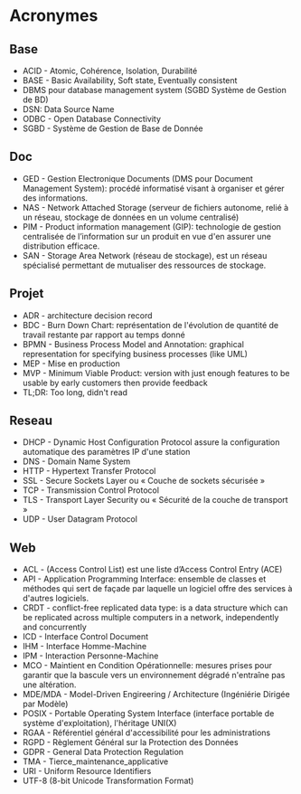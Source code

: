 # Acronymes

Base
---
+ ACID - Atomic, Cohérence, Isolation, Durabilité
+ BASE - Basic Availability, Soft state, Eventually consistent
+ DBMS pour database management system (SGBD Système de Gestion de BD)
+ DSN: Data Source Name
+ ODBC - Open Database Connectivity
+ SGBD - Système de Gestion de Base de Donnée

Doc
---
+ GED - Gestion Electronique Documents (DMS pour Document Management System): procédé informatisé visant à organiser et gérer des informations.
+ NAS - Network Attached Storage (serveur de fichiers autonome, relié à un réseau, stockage de données en un volume centralisé)
+ PIM - Product information management (GIP): technologie de gestion centralisée de l’information sur un produit en vue d'en assurer une distribution efficace.
+ SAN - Storage Area Network (réseau de stockage), est un réseau spécialisé permettant de mutualiser des ressources de stockage.

Projet
---
+ ADR - architecture decision record
+ BDC - Burn Down Chart: représentation de l'évolution de quantité de travail restante par rapport au temps donné
+ BPMN - Business Process Model and Annotation: graphical representation for specifying business processes (like UML)
+ MEP - Mise en production
+ MVP - Minimum Viable Product: version with just enough features to be usable by early customers then provide feedback
+ TL;DR: Too long, didn't read

Reseau
---
+ DHCP - Dynamic Host Configuration Protocol assure la configuration automatique des paramètres IP d'une station
+ DNS - Domain Name System
+ HTTP - Hypertext Transfer Protocol
+ SSL - Secure Sockets Layer ou « Couche de sockets sécurisée »
+ TCP - Transmission Control Protocol
+ TLS - Transport Layer Security  ou « Sécurité de la couche de transport »
+ UDP - User Datagram Protocol

Web
---
+ ACL - (Access Control List) est une liste d’Access Control Entry (ACE)
+ API - Application Programming Interface: ensemble de classes et méthodes qui sert de façade par laquelle un logiciel offre des services à d'autres logiciels.
+ CRDT - conflict-free replicated data type: is a data structure which can be replicated across multiple computers in a network, independently and concurrently
+ ICD - Interface Control Document
+ IHM - Interface Homme-Machine
+ IPM - Interaction Personne-Machine
+ MCO - Maintient en Condition Opérationnelle: mesures prises pour garantir que la bascule vers un environnement dégradé n'entraîne pas une altération.
+ MDE/MDA - Model-Driven Engireering / Architecture (Ingéniérie Dirigée par Modèle)
+ POSIX - Portable Operating System Interface (interface portable de système d'exploitation), l'héritage UNI(X)
+ RGAA - Référentiel général d'accessibilité pour les administrations
+ RGPD - Règlement Général sur la Protection des Données
+ GDPR - General Data Protection Regulation
+ TMA - Tierce_maintenance_applicative
+ URI - Uniform Resource Identifiers
+ UTF-8 (8-bit Unicode Transformation Format)

